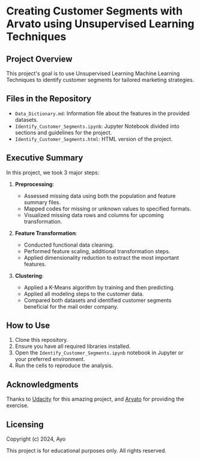 # Creating Customer Segments with Arvato using Unsupervised Learning Techniques

## Project Overview
This project's goal is to use Unsupervised Learning Machine Learning Techniques to identify customer segments for tailored marketing strategies.

## Files in the Repository
- `Data_Dictionary.md`: Information file about the features in the provided datasets.
- `Identify_Customer_Segments.ipynb`: Jupyter Notebook divided into sections and guidelines for the project.
- `Identify_Customer_Segments.html`: HTML version of the project.

## Executive Summary
In this project, we took 3 major steps:

1. **Preprocessing**: 
   - Assessed missing data using both the population and feature summary files.
   - Mapped codes for missing or unknown values to specified formats.
   - Visualized missing data rows and columns for upcoming transformation.

2. **Feature Transformation**:
   - Conducted functional data cleaning.
   - Performed feature scaling, additional transformation steps.
   - Applied dimensionality reduction to extract the most important features.

3. **Clustering**:
   - Applied a K-Means algorithm by training and then predicting.
   - Applied all modeling steps to the customer data.
   - Compared both datasets and identified customer segments beneficial for the mail order company.

## How to Use
1. Clone this repository.
2. Ensure you have all required libraries installed.
3. Open the `Identify_Customer_Segments.ipynb` notebook in Jupyter or your preferred environment.
4. Run the cells to reproduce the analysis.

## Acknowledgments
Thanks to [Udacity](https://www.udacity.com/) for this amazing project, and [Arvato](https://www.arvato-systems.com/) for providing the exercise.

## Licensing 
Copyright (c) 2024, Ayo

This project is for educational purposes only. All rights reserved.
